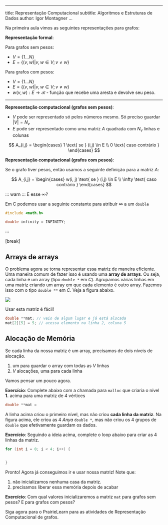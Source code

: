 
---
title: Representação Computacional
subtitle:  Algoritmos e Estruturas de Dados
author: Igor Montagner
...


Na primeira aula vimos as seguintes representações para grafos:

**Representação formal**:

Para grafos sem pesos:

- $V = \{1 \dots N\}$
- $E = \{ (v, w) | v, w \in V; v \neq w\}$ 

Para grafos com pesos:

- $V = \{1 \dots N\}$
- $E = \{ (v, w) | v, w \in V; v \neq w\}$ 
- $w(v, w) : E \rightarrow \mathcal{R}$ - função que recebe uma aresta e devolve seu peso. 

-----------------

**Representação computacional (grafos sem pesos)**:

- $V$ pode ser representado só pelos números mesmo. Só preciso guardar $|V| = N_v$
- $E$ pode ser representado como uma matriz $A$ quadrada com $N_v$ linhas e colunas

$$
A_{i,j} = \begin{cases}
1 \text{ se } (i,j) \in E \\
0 \text{ caso contrário }
\end{cases}
$$

**Representação computacional (grafos com pesos)**:

Se o grafo tiver pesos, então usamos a seguinte definição para a matriz $A$:

$$
A_{i,j} = \begin{cases}
w(i, j) \text{ se } (i,j) \in E \\
\infty \text{ caso contrário }
\end{cases}
$$

::: warn :::
E esse $\infty$?

Em C podemos usar a seguinte constante para atribuir $\infty$ a um `double`

```c
#include <math.h>

double infinity = INFINITY;  
```

:::

[break]

## Arrays de arrays

O problema agora se torna representar essa matriz de maneira eficiente. Uma maneira comum de fazer isso é usando uma **array de arrays**. Ou seja, cada linha é um array (tipo `double *` em *C*). Agrupamos várias linhas em uma matriz criando um array em que cada elemento é outro array. Fazemos isso com o tipo `double **` em *C*. Veja a figura abaixo. 

![](double-pointer.png)

Usar esta matriz é fácil!

```c
double **mat; // veio de algum lugar e já está alocada
mat[2][5] = 5; // acessa elemento na linha 2, coluna 5
```

## Alocação de Memória

Se cada linha da nossa matriz é um array, precisamos de dois níveis de alocação.

1. um para guardar o array com todas as $V$ linhas
2. $V$ alocações, uma para cada linha

Vamos pensar um pouco agora.

**Exercício**: Complete abaixo com a chamada para `malloc` que criaria o nível **1.** acima para uma matriz de $4$ vértices

```c
double **mat =                           
```


A linha acima criou o primeiro nível, mas não criou **cada linha da matriz**. Na figura acima, ele criou as 4 *Anya* `double *`, mas não criou os 4 grupos de `double` que efetivamente guardam os dados. 

**Exercício**: Seguindo a ideia acima, complete o loop abaixo para criar as 4 linhas da matriz. 

```c
for (int i = 0; i < 4; i++) {

  
}
```

Pronto! Agora já conseguimos ir e usar nossa matriz! Note que:

1. não inicializamos nenhuma casa da matriz. 
2. precisamos liberar essa memória depois de acabar


**Exercício**: Com qual valores inicializaremos a matriz `mat` para grafos sem pesos? E para grafos com pesos?


Siga agora para o PrairieLearn para as atividades de Representação Computacional de grafos. 

